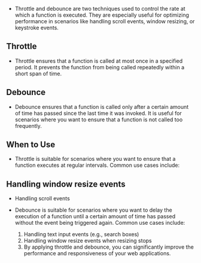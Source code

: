 
- Throttle and debounce are two techniques used to control the rate at which a function is executed. They are especially useful for optimizing performance in scenarios like handling scroll events, window resizing, or keystroke events.

## Throttle
- Throttle ensures that a function is called at most once in a specified period. It prevents the function from being called repeatedly within a short span of time.


## Debounce
- Debounce ensures that a function is called only after a certain amount of time has passed since the last time it was invoked. It is useful for scenarios where you want to ensure that a function is not called too frequently.


## When to Use
- Throttle is suitable for scenarios where you want to ensure that a function executes at regular intervals. Common use cases include:

## Handling window resize events
- Handling scroll events
- Debounce is suitable for scenarios where you want to delay the execution of a function until a certain amount of time has passed without the event being triggered again. Common use cases include:
  
  1. Handling text input events (e.g., search boxes)
  2. Handling window resize events when resizing stops
  3. By applying throttle and debounce, you can significantly improve the performance and responsiveness of your web applications.
